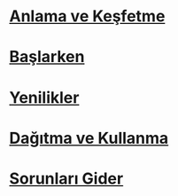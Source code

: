 # [Anlama ve Keşfetme](/intune/understand-explore/introduction-to-microsoft-intune.md)
# [Başlarken](/intune/get-started/what-to-know-before-you-start-microsoft-intune)
# [Yenilikler](/intune/whats-new/whats-new-in-microsoft-intune)
# [Dağıtma ve Kullanma](/intune/deploy-use/overview-of-device-and-app-lifecycles-in-microsoft-intune)
# [Sorunları Gider](/intune/troubleshoot/general-troubleshooting-tips-for-microsoft-intune)


<!--HONumber=Sep16_HO5-->


